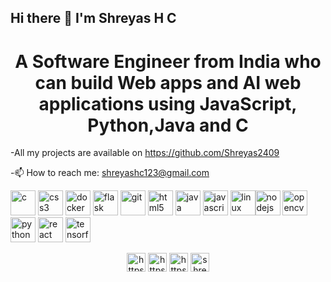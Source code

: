 ## Hi there 👋 I'm Shreyas H C
<h1 align="center">A Software Engineer from India who can build Web apps and AI web applications using JavaScript, Python,Java and C </h1>
<!--**Shreyas2409/Shreyas2409** is a ✨ _special_ ✨ repository because its `README.md` (this file) appears on your GitHub profile. -->

-All my projects are available on https://github.com/Shreyas2409

-📫 How to reach me: shreyashc123@gmail.com




<p align="left"><img src="https://devicons.github.io/devicon/devicon.git/icons/c/c-original.svg" alt="c" width="40" height="40"/> <img src="https://devicons.github.io/devicon/devicon.git/icons/css3/css3-original-wordmark.svg" alt="css3" width="40" height="40"/> <img src="https://devicons.github.io/devicon/devicon.git/icons/docker/docker-original-wordmark.svg" alt="docker" width="40" height="40"/> <img src="https://www.vectorlogo.zone/logos/pocoo_flask/pocoo_flask-icon.svg" alt="flask" width="40" height="40"/> <img src="https://www.vectorlogo.zone/logos/git-scm/git-scm-icon.svg" alt="git" width="40" height="40"/> <img src="https://devicons.github.io/devicon/devicon.git/icons/html5/html5-original-wordmark.svg" alt="html5" width="40" height="40"/> <img src="https://devicons.github.io/devicon/devicon.git/icons/java/java-original-wordmark.svg" alt="java" width="40" height="40"/> <img src="https://devicons.github.io/devicon/devicon.git/icons/javascript/javascript-original.svg" alt="javascript" width="40" height="40"/>  <img src="https://devicons.github.io/devicon/devicon.git/icons/linux/linux-original.svg" alt="linux" width="40" height="40"/><img src="https://devicons.github.io/devicon/devicon.git/icons/nodejs/nodejs-original-wordmark.svg" alt="nodejs" width="40" height="40"/> <img src="https://www.vectorlogo.zone/logos/opencv/opencv-icon.svg" alt="opencv" width="40" height="40"/> <img src="https://devicons.github.io/devicon/devicon.git/icons/python/python-original.svg" alt="python" width="40" height="40"/> <img src="https://devicons.github.io/devicon/devicon.git/icons/react/react-original-wordmark.svg" alt="react" width="40" height="40"/> <img src="https://www.vectorlogo.zone/logos/tensorflow/tensorflow-icon.svg" alt="tensorflow" width="40" height="40"/> </p>




<p align="center">
<a href="https://dev.to/shreyas2409" target="blank"><img align="center" src="https://cdn.jsdelivr.net/npm/simple-icons@3.0.1/icons/dev-dot-to.svg" alt="https://dev.to/shreyas2409" height="30" width="30" /></a>
<a href="https://www.linkedin.com/in/shreyas-h-c-69864188/" target="blank"><img align="center" src="https://cdn.jsdelivr.net/npm/simple-icons@3.0.1/icons/linkedin.svg" alt="https://www.linkedin.com/in/shreyas-h-c-69864188/" height="30" width="30" /></a>
<a href="https://www.kaggle.com/shreyas2409" target="blank"><img align="center" src="https://cdn.jsdelivr.net/npm/simple-icons@3.0.1/icons/kaggle.svg" alt="https://www.kaggle.com/shreyas2409" height="30" width="30" /></a>
<a href="https://www.hackerrank.com/shreyashc" target="blank"><img align="center" src="https://cdn.jsdelivr.net/npm/simple-icons@3.0.1/icons/hackerrank.svg" alt="shreyashc" height="30" width="30" /></a>
</p>
